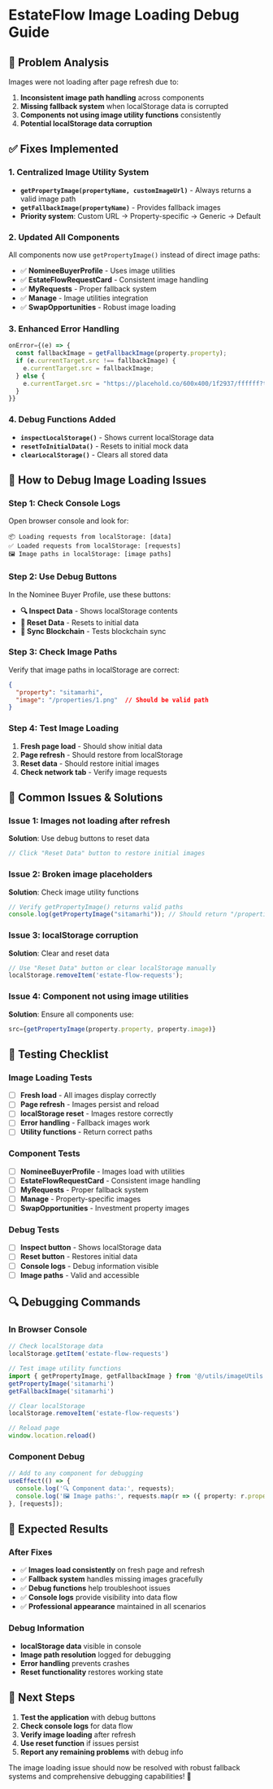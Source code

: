 # EstateFlow Image Loading Debug Guide

## 🎯 **Problem Analysis**
Images were not loading after page refresh due to:
1. **Inconsistent image path handling** across components
2. **Missing fallback system** when localStorage data is corrupted
3. **Components not using image utility functions** consistently
4. **Potential localStorage data corruption**

## ✅ **Fixes Implemented**

### 1. **Centralized Image Utility System**
- **`getPropertyImage(propertyName, customImageUrl)`** - Always returns a valid image path
- **`getFallbackImage(propertyName)`** - Provides fallback images
- **Priority system**: Custom URL → Property-specific → Generic → Default

### 2. **Updated All Components**
All components now use `getPropertyImage()` instead of direct image paths:
- ✅ **NomineeBuyerProfile** - Uses image utilities
- ✅ **EstateFlowRequestCard** - Consistent image handling
- ✅ **MyRequests** - Proper fallback system
- ✅ **Manage** - Image utilities integration
- ✅ **SwapOpportunities** - Robust image loading

### 3. **Enhanced Error Handling**
```typescript
onError={(e) => {
  const fallbackImage = getFallbackImage(property.property);
  if (e.currentTarget.src !== fallbackImage) {
    e.currentTarget.src = fallbackImage;
  } else {
    e.currentTarget.src = "https://placehold.co/600x400/1f2937/ffffff?text=Property+Image";
  }
}}
```

### 4. **Debug Functions Added**
- **`inspectLocalStorage()`** - Shows current localStorage data
- **`resetToInitialData()`** - Resets to initial mock data
- **`clearLocalStorage()`** - Clears all stored data

## 🔧 **How to Debug Image Loading Issues**

### **Step 1: Check Console Logs**
Open browser console and look for:
```
📦 Loading requests from localStorage: [data]
✅ Loaded requests from localStorage: [requests]
🖼️ Image paths in localStorage: [image paths]
```

### **Step 2: Use Debug Buttons**
In the Nominee Buyer Profile, use these buttons:
- **🔍 Inspect Data** - Shows localStorage contents
- **🔄 Reset Data** - Resets to initial data
- **🔄 Sync Blockchain** - Tests blockchain sync

### **Step 3: Check Image Paths**
Verify that image paths in localStorage are correct:
```json
{
  "property": "sitamarhi",
  "image": "/properties/1.png"  // Should be valid path
}
```

### **Step 4: Test Image Loading**
1. **Fresh page load** - Should show initial data
2. **Page refresh** - Should restore from localStorage
3. **Reset data** - Should restore initial images
4. **Check network tab** - Verify image requests

## 🐛 **Common Issues & Solutions**

### **Issue 1: Images not loading after refresh**
**Solution**: Use debug buttons to reset data
```typescript
// Click "Reset Data" button to restore initial images
```

### **Issue 2: Broken image placeholders**
**Solution**: Check image utility functions
```typescript
// Verify getPropertyImage() returns valid paths
console.log(getPropertyImage("sitamarhi")); // Should return "/properties/1.png"
```

### **Issue 3: localStorage corruption**
**Solution**: Clear and reset data
```typescript
// Use "Reset Data" button or clear localStorage manually
localStorage.removeItem('estate-flow-requests');
```

### **Issue 4: Component not using image utilities**
**Solution**: Ensure all components use:
```typescript
src={getPropertyImage(property.property, property.image)}
```

## 🧪 **Testing Checklist**

### **Image Loading Tests**
- [ ] **Fresh load** - All images display correctly
- [ ] **Page refresh** - Images persist and reload
- [ ] **localStorage reset** - Images restore correctly
- [ ] **Error handling** - Fallback images work
- [ ] **Utility functions** - Return correct paths

### **Component Tests**
- [ ] **NomineeBuyerProfile** - Images load with utilities
- [ ] **EstateFlowRequestCard** - Consistent image handling
- [ ] **MyRequests** - Proper fallback system
- [ ] **Manage** - Property-specific images
- [ ] **SwapOpportunities** - Investment property images

### **Debug Tests**
- [ ] **Inspect button** - Shows localStorage data
- [ ] **Reset button** - Restores initial data
- [ ] **Console logs** - Debug information visible
- [ ] **Image paths** - Valid and accessible

## 🔍 **Debugging Commands**

### **In Browser Console**
```javascript
// Check localStorage data
localStorage.getItem('estate-flow-requests')

// Test image utility functions
import { getPropertyImage, getFallbackImage } from '@/utils/imageUtils'
getPropertyImage('sitamarhi')
getFallbackImage('sitamarhi')

// Clear localStorage
localStorage.removeItem('estate-flow-requests')

// Reload page
window.location.reload()
```

### **Component Debug**
```typescript
// Add to any component for debugging
useEffect(() => {
  console.log('🔍 Component data:', requests);
  console.log('🖼️ Image paths:', requests.map(r => ({ property: r.property, image: r.image })));
}, [requests]);
```

## 🎉 **Expected Results**

### **After Fixes**
- ✅ **Images load consistently** on fresh page and refresh
- ✅ **Fallback system** handles missing images gracefully
- ✅ **Debug functions** help troubleshoot issues
- ✅ **Console logs** provide visibility into data flow
- ✅ **Professional appearance** maintained in all scenarios

### **Debug Information**
- **localStorage data** visible in console
- **Image path resolution** logged for debugging
- **Error handling** prevents crashes
- **Reset functionality** restores working state

## 🚀 **Next Steps**

1. **Test the application** with debug buttons
2. **Check console logs** for data flow
3. **Verify image loading** after refresh
4. **Use reset function** if issues persist
5. **Report any remaining problems** with debug info

The image loading issue should now be resolved with robust fallback systems and comprehensive debugging capabilities! 🎯
